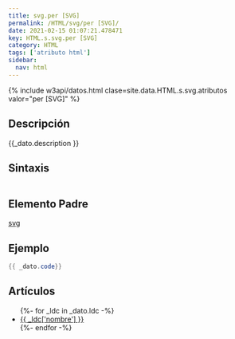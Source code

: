 ```yaml
---
title: svg.per [SVG]
permalink: /HTML/svg/per [SVG]/
date: 2021-02-15 01:07:21.478471
key: HTML.s.svg.per [SVG]
category: HTML
tags: ['atributo html']
sidebar: 
  nav: html
---
```


{% include w3api/datos.html clase=site.data.HTML.s.svg.atributos valor="per [SVG]" %}

## Descripción
{{_dato.description }}

## Sintaxis
~~~html
~~~

## Elemento Padre
[svg](/HTML/svg/)

## Ejemplo
~~~java
{{ _dato.code}}
~~~

## Artículos
<ul>
{%- for _ldc in _dato.ldc -%}
   <li>
       <a href="{{_ldc['url'] }}">{{ _ldc['nombre'] }}</a>
   </li>
{%- endfor -%}
</ul>
